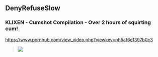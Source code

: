 ## DenyRefuseSlow
### KLIXEN - Cumshot Compilation - Over 2 hours of squirting cum!
https://www.pornhub.com/view_video.php?viewkey=ph5af6e1397b0c3
>![](https://ci.phncdn.com/videos/201805/12/165830621/original/(m=ecuKGgaaaa)(mh=EKrHB5tlrLjVZHZ7)9.jpg)
